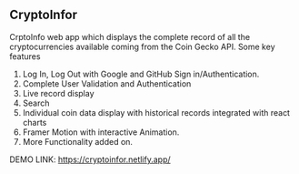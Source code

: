 ## CryptoInfor


CrptoInfo web app which displays the complete record of all the cryptocurrencies available coming from the Coin Gecko API.
Some key features

1) Log In, Log Out with Google and GitHub Sign in/Authentication. 
2) Complete User Validation and Authentication
3) Live record display
4) Search
5) Individual coin data display with historical records integrated with react charts
6) Framer Motion with interactive Animation.
7) More Functionality added on.

DEMO LINK: https://cryptoinfor.netlify.app/


